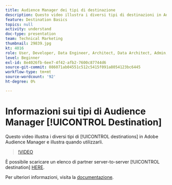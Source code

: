 ```yaml
---
title: Audience Manager dei tipi di destinazione
description: Questo video illustra i diversi tipi di destinazioni in Adobe Audience Manager e illustra quando utilizzarli.
feature: Destination Basics
topics: null
activity: understand
doc-type: presentation
team: Technical Marketing
thumbnail: 29839.jpg
kt: 4016
role: User, Developer, Data Engineer, Architect, Data Architect, Admin, Leader
level: Beginner
exl-id: 8e4026fb-6ee7-4f42-afb2-7600c87744d6
source-git-commit: 086071ab04551c512c5415f091a8054123bc6445
workflow-type: tm+mt
source-wordcount: '92'
ht-degree: 0%

---
```


# Informazioni sui tipi di Audience Manager [!UICONTROL Destination]

Questo video illustra i diversi tipi di [!UICONTROL destinations] in Adobe Audience Manager e illustra quando utilizzarli.

>[!VIDEO](https://video.tv.adobe.com/v/29839/?quality=12)

È possibile scaricare un elenco di partner server-to-server [!UICONTROL destination] [HERE](https://docs.adobe.com/help/en/audience-manager/user-guide/overview/gdpr/assets/AAM-Partners-October2019.xlsx).

Per ulteriori informazioni, visita la [documentazione](https://experienceleague.adobe.com/docs/audience-manager/user-guide/features/destinations/destinations.html).
